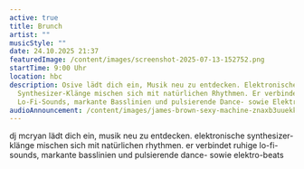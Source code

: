 ```yaml
---
active: true
title: Brunch
artist: ""
musicStyle: ""
date: 24.10.2025 21:37
featuredImage: /content/images/screenshot-2025-07-13-152752.png
startTime: 9:00 Uhr
location: hbc
description: Osive lädt dich ein, Musik neu zu entdecken. Elektronische
  Synthesizer-Klänge mischen sich mit natürlichen Rhythmen. Er verbindet ruhige
  Lo-Fi-Sounds, markante Basslinien und pulsierende Dance- sowie Elektro-Beats.
audioAnnouncement: /content/images/james-brown-sexy-machine-znaxb3uuekk-.mp3
---
```

dj mcryan lädt dich ein, musik neu zu entdecken. elektronische synthesizer-klänge mischen sich mit natürlichen rhythmen. er verbindet ruhige lo-fi-sounds, markante basslinien und pulsierende dance- sowie elektro-beats